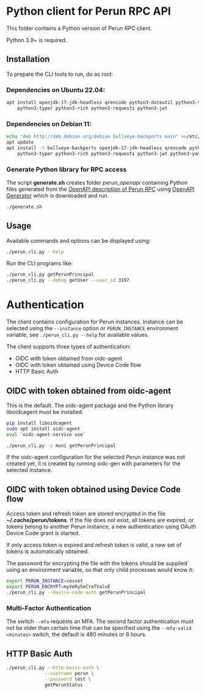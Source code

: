 # Python client for Perun RPC API
This folder contains a Python version of Perun RPC client.

Python 3.9+ is required.
## Installation

To prepare the CLI tools to run, do as root:

### Dependencies on Ubuntu 22.04:
```bash
apt install openjdk-17-jdk-headless qrencode python3-dateutil python3-typing-extensions \
    python3-typer python3-rich python3-requests python3-jwt
```

### Dependencies on Debian 11:
```bash
echo "deb http://deb.debian.org/debian bullseye-backports main" >>/etc/apt/sources.list
apt update
apt install -t bullseye-backports openjdk-17-jdk-headless qrencode python3-dateutil python3-typing-extensions \
    python3-typer python3-rich python3-requests python3-jwt python3-yaml
```

### Generate Python library for RPC access

The script **generate.sh** creates folder *perun_openapi* 
containing Python files generated from the [OpenAPI description of Perun RPC](../perun-openapi/openapi.yml)
using [OpenAPI Generator](https://openapi-generator.tech/docs/usage#generate) which is downloaded and run.
```bash
./generate.sh
```

## Usage

Available commands and options can be displayed using:
```bash
./perun_cli.py --help
```
Run the CLI programs like:
```bash
./perun_cli.py getPerunPrincipal
./perun_cli.py --debug getUser --user_id 3197
```

# Authentication

The client contains configuration for Perun instances.
Instance can be selected using the `--instance` option or `PERUN_INSTANCE` environment variable,
see `./perun_cli.py --help` for available values.

The client supports three types of authentication:
- OIDC with token obtained from oidc-agent
- OIDC with token obtained using Device Code flow
- HTTP Basic Auth

## OIDC with token obtained from oidc-agent

This is the default. The oidc-agent package and the Python library liboidcagent must be installed:
```bash
pip install liboidcagent
sudo apt install oidc-agent
eval `oidc-agent-service use`

./perun_cli.py -i muni getPerunPrincipal
```
If the oidc-agent configuration for the selected Perun instance was not created yet,
it is created by running oidc-gen with parameters for the selected instance.

## OIDC with token obtained using Device Code flow

Access token and refresh token are stored encrypted in the file **~/.cache/perun/tokens**. If the file does not exist, 
all tokens are expired, or tokens belong to another Perun instance, a new authentication using OAuth Device Code grant is started. 

If only access token is expired and refresh token is valid, a new set of tokens is automatically obtained.

The password for encrypting the file with the tokens should be supplied using an environment variable, 
so that only child processes would know it:
```bash
export PERUN_INSTANCE=cesnet
export PERUN_ENCRYPT=myVeRySeCreTValuE
./perun_cli.py --device-code-auth getPerunPrincipal
```
### Multi-Factor Authentication

The switch `--mfa` requests an MFA. The second factor authentication must not be older than certain time that
can be specified using the `--mfa-valid <minutes>` switch, the default is 480 minutes or 8 hours.

## HTTP Basic Auth

```bash
./perun_cli.py --http-basic-auth \
              --username perun \
              --password test \
              getPerunStatus
```
